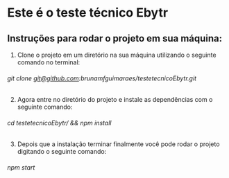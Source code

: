 # Este é o teste técnico Ebytr

## Instruções para rodar o projeto em sua máquina:

1. Clone o projeto em um diretório na sua máquina utilizando o seguinte comando no terminal:
###### git clone git@github.com:brunamfguimaraes/testetecnicoEbytr.git
2. Agora entre no diretório do projeto e instale as dependências com o seguinte comando:
###### cd testetecnicoEbytr/ && npm install
3. Depois que a instalação terminar finalmente você pode rodar o projeto digitando o seguinte comando:
###### npm start

